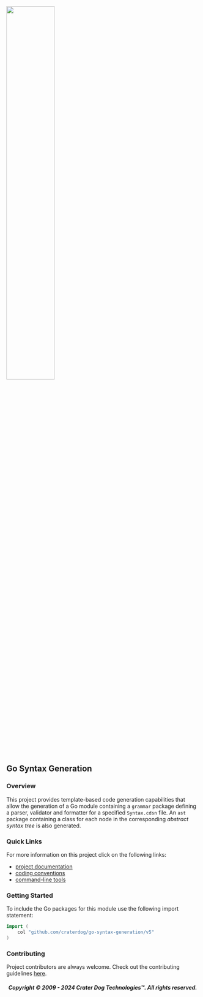 <img src="https://craterdog.com/images/CraterDog.png" width="50%">

## Go Syntax Generation

### Overview
This project provides template-based code generation capabilities that allow
the generation of a Go module containing a `grammar` package defining a parser,
validator and formatter for a specified `Syntax.cdsn` file.  An `ast` package
containing a class for each node in the corresponding _abstract syntax tree_ is
also generated.

### Quick Links
For more information on this project click on the following links:
 * [project documentation](https://github.com/craterdog/go-syntax-generation/wiki)
 * [coding conventions](https://github.com/craterdog/go-class-model/wiki)
 * [command-line tools](https://github.com/craterdog/go-syntax-tools/wiki)

### Getting Started
To include the Go packages for this module use the following import statement:
```go
import (
	col "github.com/craterdog/go-syntax-generation/v5"
)
```

### Contributing
Project contributors are always welcome. Check out the contributing guidelines
[here](https://github.com/craterdog/go-syntax-generation/blob/main/.github/CONTRIBUTING.md).

<H5 align="center"> Copyright © 2009 - 2024  Crater Dog Technologies™. All rights reserved. </H5>
